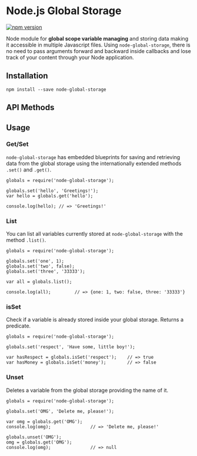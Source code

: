 # Node.js Global Storage

[![npm version](https://badge.fury.io/js/node-global-storage.svg)](https://badge.fury.io/js/node-global-storage)

Node module for **global scope variable managing** and storing data making it accessible in multiple Javascript files. Using `node-global-storage`, there is no need to pass arguments forward and backward inside callbacks and lose track of your content through your Node application.

## Installation

```
npm install --save node-global-storage
```

## API Methods



## Usage

### Get/Set

`node-global-storage` has embedded blueprints for saving and retrieving data from the global storage using the internationally extended methods `.set()` and `.get()`.

```
globals = require('node-global-storage');

globals.set('hello', 'Greetings!');
var hello = globals.get('hello');

console.log(hello); // => 'Greetings!'
```
### List

You can list all variables currently stored at `node-global-storage` with the method `.list()`.

```
globals = require('node-global-storage');

globals.set('one', 1);
globals.set('two', false);
globals.set('three', '33333');

var all = globals.list();

console.log(all);         // => {one: 1, two: false, three: '33333'}
```

### isSet

Check if a variable is already stored inside your global storage. Returns a predicate.

```
globals = require('node-global-storage');

globals.set('respect', 'Have some, little boy!');

var hasRespect = globals.isSet('respect');    // => true
var hasMoney = globals.isSet('money');        // => false
```

### Unset

Deletes a variable from the global storage providing the name of it.

```
globals = require('node-global-storage');

globals.set('OMG', 'Delete me, please!');

var omg = globals.get('OMG');
console.log(omg);               // => 'Delete me, please!'

globals.unset('OMG');
omg = globals.get('OMG');
console.log(omg);               // => null
```
